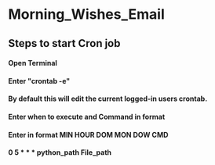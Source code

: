 # Morning_Wishes_Email
<h2>Steps to start Cron job </h2>
<h4>Open Terminal</h4>
<h4>Enter "crontab -e"</h4>
<h4>By default this will edit the current logged-in users crontab.</h4>
<h4>Enter when to execute and Command in format </h4>
<h4>Enter in format MIN HOUR DOM MON DOW  CMD </h4>
<h4>0 5 * * * python_path File_path</h4>